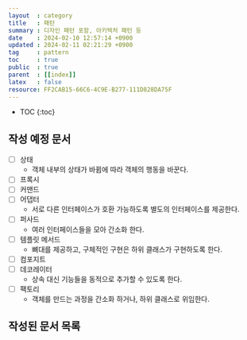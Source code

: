```yaml
---
layout  : category
title   : 패턴
summary : 디자인 패턴 포함, 아키텍처 패턴 등 
date    : 2024-02-10 12:57:14 +0900
updated : 2024-02-11 02:21:29 +0900
tag     : pattern 
toc     : true
public  : true
parent  : [[index]]
latex   : false
resource: FF2CAB15-66C6-4C9E-B277-111D828DA75F
---
```

* TOC
{:toc}

## 작성 예정 문서

- [ ] 상태
	- 객체 내부의 상태가 바뀜에 따라 객체의 행동을 바꾼다.
- [ ] 프록시
- [ ] 커맨드
- [ ] 어댑터
	- 서로 다른 인터페이스가 호환 가능하도록 별도의 인터페이스를 제공한다.
- [ ] 퍼사드
	- 여러 인터페이스들을 모아 간소화 한다.
- [ ] 템플릿 메서드
	- 뼈대를 제공하고, 구체적인 구현은 하위 클래스가 구현하도록 한다.
- [ ] 컴포지트
- [ ] 데코레이터
	- 상속 대신 기능들을 동적으로 추가할 수 있도록 한다.
- [ ] 팩토리
	- 객체를 만드는 과정을 간소화 하거나, 하위 클래스로 위임한다.

## 작성된 문서 목록

